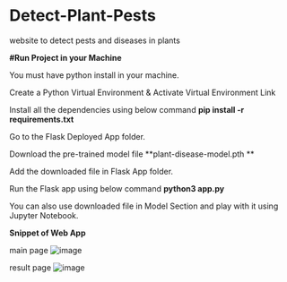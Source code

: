 # Detect-Plant-Pests
website to detect pests and diseases in plants

**#Run Project in your Machine**

You must have python install in your machine.

Create a Python Virtual Environment & Activate Virtual Environment Link

Install all the dependencies using below command **pip install -r requirements.txt**

Go to the Flask Deployed App folder.

Download the pre-trained model file **plant-disease-model.pth **

Add the downloaded file in Flask App folder.

Run the Flask app using below command **python3 app.py**

You can also use downloaded file in Model Section and play with it using Jupyter Notebook.

**Snippet of Web App**

main page
![image](https://github.com/TrangLe0410/Detect-Plant-Pests/assets/95432575/50a69b3f-d704-41d9-8388-f518a9b99ffe)

result page
![image](https://github.com/TrangLe0410/Detect-Plant-Pests/assets/95432575/73d0375e-ec9d-46d2-b538-8204725c9f0b)

